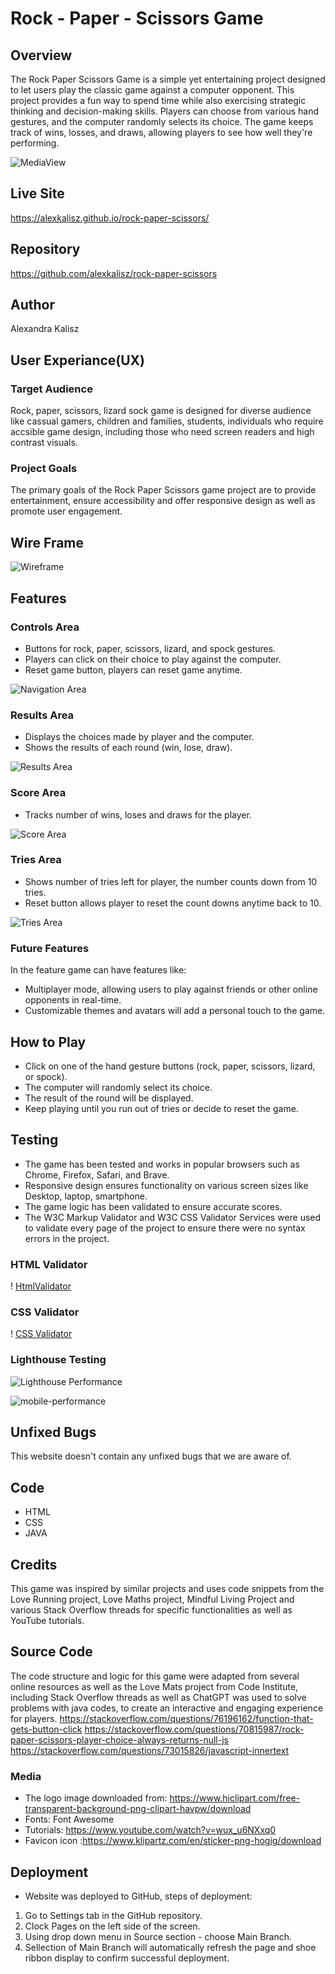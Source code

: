 # Rock - Paper - Scissors Game

## Overview 
The Rock Paper Scissors Game is a simple yet entertaining project designed to let users play the classic game against a computer opponent. This project provides a fun way to spend time while also exercising strategic thinking and decision-making skills. Players can choose from various hand gestures, and the computer randomly selects its choice. The game keeps track of wins, losses, and draws, allowing players to see how well they're performing.

![MediaView](assets/images/media-view.png)


## Live Site

https://alexkalisz.github.io/rock-paper-scissors/

## Repository

https://github.com/alexkalisz/rock-paper-scissors

## Author 

Alexandra Kalisz

## User Experiance(UX)

### Target Audience
Rock, paper, scissors, lizard sock game is designed for diverse audience like cassual gamers, children and families, students,
 individuals who require accsible game design, including those who need screen readers and high contrast visuals.

### Project Goals
The primary goals of the Rock Paper Scissors game project are to provide entertainment,
 ensure accessibility and offer responsive design as well as promote user engagement.

## Wire Frame

![Wireframe](assets/images/wireframe.png)

## Features

### Controls Area

- Buttons for rock, paper, scissors, lizard, and spock gestures.
- Players can click on their choice to play against the computer.
- Reset game button, players can reset game anytime.


![Navigation Area](assets/images/controls-area.png)

### Results Area

- Displays the choices made by player and the computer.
- Shows the results of each round (win, lose, draw).

![Results Area](assets/images/results-area.png)  




### Score Area

- Tracks number of wins, loses and draws for the player.

![Score Area](assets/images/score-area.png)


### Tries Area

 - Shows number of tries left for player, the number counts down from 10 tries.
 - Reset button allows player to reset the count downs anytime back to 10.

![Tries Area](assets/images/tries-area.png)

### Future Features

In the feature game can have features like:
-  Multiplayer mode, allowing users to play against friends or other online opponents in real-time.
- Customizable themes and avatars will add a personal touch to the game.

## How to Play

- Click on one of the hand gesture buttons (rock, paper, scissors, lizard, or spock). 
- The computer will randomly select its choice. 
- The result of the round will be displayed. 
- Keep playing until you run out of tries or decide to reset the game.

## Testing
- The game has been tested and works in popular browsers such as Chrome, Firefox, Safari, and Brave.
- Responsive design ensures functionality on various screen sizes like Desktop, laptop, smartphone.
- The game logic has been validated to ensure accurate scores.
- The W3C Markup Validator and W3C CSS Validator Services were used to validate every page of the project to ensure there were no syntax errors in the project.

### HTML Validator

! [HtmlValidator](assets/images/html-validator.png)


### CSS Validator

! [CSS Validator](assets/images/css-validator.png)

### Lighthouse Testing

![Lighthouse Performance](assets/images/desktop-performance.png)

![mobile-performance](assets/images/mobile-performance.png)

## Unfixed Bugs

This website doesn't contain any unfixed bugs that we are aware of.

## Code
- HTML
- CSS
- JAVA

## Credits

This game was inspired by similar projects and uses code snippets from the Love Running project, Love Maths project, Mindful Living Project and various Stack Overflow threads for specific functionalities as well as YouTube tutorials.

## Source Code

The code structure and logic for this game were adapted from several online resources as well as the Love Mats project from Code Institute, including Stack Overflow threads as well as ChatGPT was used to solve problems with java codes,  to create an interactive and engaging experience for players.
https://stackoverflow.com/questions/76196162/function-that-gets-button-click
https://stackoverflow.com/questions/70815987/rock-paper-scissors-player-choice-always-returns-null-js
https://stackoverflow.com/questions/73015826/javascript-innertext


### Media
- The logo image downloaded from:   https://www.hiclipart.com/free-transparent-background-png-clipart-havpw/download
- Fonts:  Font Awesome
- Tutorials: https://www.youtube.com/watch?v=wux_u6NXxq0
- Favicon icon :https://www.klipartz.com/en/sticker-png-hogig/download


## Deployment
- Website was deployed to GitHub, steps of deployment:
1. Go to Settings tab in the GitHub repository.
2. Clock Pages on the left side of the screen.
3. Using drop down menu in Source section - choose Main Branch.
4. Sellection of Main Branch will automatically refresh the page and shoe ribbon display to confirm successful deployment.



